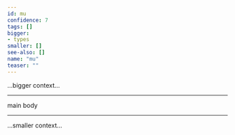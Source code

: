 ```yaml
---
id: mu
confidence: 7
tags: []
bigger:
- types
smaller: []
see-also: []
name: "mu"
teaser: ""
---
```



...bigger context...

---

main body

---

...smaller context...
